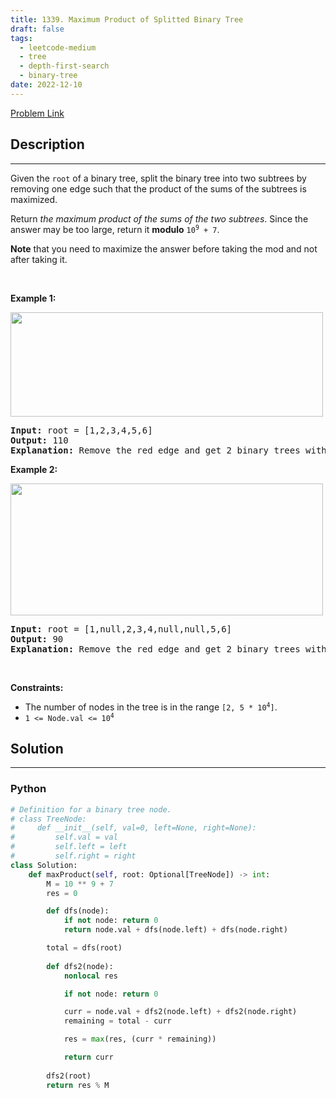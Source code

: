 ```yaml
---
title: 1339. Maximum Product of Splitted Binary Tree
draft: false
tags: 
  - leetcode-medium
  - tree
  - depth-first-search
  - binary-tree
date: 2022-12-10
---
```


[Problem Link](https://leetcode.com/problems/maximum-product-of-splitted-binary-tree/)

## Description

---
<p>Given the <code>root</code> of a binary tree, split the binary tree into two subtrees by removing one edge such that the product of the sums of the subtrees is maximized.</p>

<p>Return <em>the maximum product of the sums of the two subtrees</em>. Since the answer may be too large, return it <strong>modulo</strong> <code>10<sup>9</sup> + 7</code>.</p>

<p><strong>Note</strong> that you need to maximize the answer before taking the mod and not after taking it.</p>

<p>&nbsp;</p>
<p><strong class="example">Example 1:</strong></p>
<img alt="" src="https://assets.leetcode.com/uploads/2020/01/21/sample_1_1699.png" style="width: 500px; height: 167px;" />
<pre>
<strong>Input:</strong> root = [1,2,3,4,5,6]
<strong>Output:</strong> 110
<strong>Explanation:</strong> Remove the red edge and get 2 binary trees with sum 11 and 10. Their product is 110 (11*10)
</pre>

<p><strong class="example">Example 2:</strong></p>
<img alt="" src="https://assets.leetcode.com/uploads/2020/01/21/sample_2_1699.png" style="width: 500px; height: 211px;" />
<pre>
<strong>Input:</strong> root = [1,null,2,3,4,null,null,5,6]
<strong>Output:</strong> 90
<strong>Explanation:</strong> Remove the red edge and get 2 binary trees with sum 15 and 6.Their product is 90 (15*6)
</pre>

<p>&nbsp;</p>
<p><strong>Constraints:</strong></p>

<ul>
	<li>The number of nodes in the tree is in the range <code>[2, 5 * 10<sup>4</sup>]</code>.</li>
	<li><code>1 &lt;= Node.val &lt;= 10<sup>4</sup></code></li>
</ul>


## Solution

---
### Python
``` py title='maximum-product-of-splitted-binary-tree'
# Definition for a binary tree node.
# class TreeNode:
#     def __init__(self, val=0, left=None, right=None):
#         self.val = val
#         self.left = left
#         self.right = right
class Solution:
    def maxProduct(self, root: Optional[TreeNode]) -> int:
        M = 10 ** 9 + 7
        res = 0

        def dfs(node):
            if not node: return 0
            return node.val + dfs(node.left) + dfs(node.right)

        total = dfs(root)
        
        def dfs2(node):
            nonlocal res

            if not node: return 0

            curr = node.val + dfs2(node.left) + dfs2(node.right)
            remaining = total - curr

            res = max(res, (curr * remaining))

            return curr
        
        dfs2(root)
        return res % M
```

